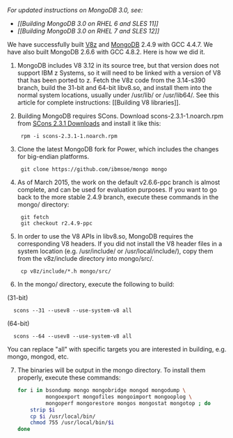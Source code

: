 _For updated instructions on MongoDB 3.0, see:_

- _[[Building MongoDB 3.0 on RHEL 6 and SLES 11]]_
- _[[Building MongoDB 3.0 on RHEL 7 and SLES 12]]_

We have successfully built [V8z](https://github.com/andrewlow/v8z/) and [MongoDB](http://mongodb.org/) 2.4.9 with GCC 4.4.7. We have also built MongoDB 2.6.6 with GCC 4.8.2. Here is how we did it.

1. MongoDB includes V8 3.12 in its source tree, but that version does not support IBM z Systems, so it will need to be linked with a version of V8 that has been ported to z. Fetch the V8z code from the 3.14-s390 branch, build the 31-bit and 64-bit libv8.so, and install them into the normal system locations, usually under /usr/lib/ or /usr/lib64/. See this article for complete instructions: [[Building V8 libraries]].

2. Building MongoDB requires SCons. Download scons-2.3.1-1.noarch.rpm from [SCons 2.3.1 Downloads](http://sourceforge.net/projects/scons/files/scons/2.3.1) and install it like this:

        rpm -i scons-2.3.1-1.noarch.rpm

3. Clone the latest MongoDB fork for Power, which includes the changes for big-endian platforms.

        git clone https://github.com/ibmsoe/mongo mongo

4. As of March 2015, the work on the default v2.6.6-ppc branch is almost complete, and can be used for evaluation purposes. If you want to go back to the more stable 2.4.9 branch, execute these commands in the mongo/ directory:

        git fetch
        git checkout r2.4.9-ppc

5. In order to use the V8 APIs in libv8.so, MongoDB requires the corresponding V8 headers. If you did not install the V8 header files in a system location (e.g. /usr/include/ or /usr/local/include/), copy them from the v8z/include directory into mongo/src/.

        cp v8z/include/*.h mongo/src/

6. In the mongo/ directory, execute the following to build:

  (31-bit)

      scons --31 --usev8 --use-system-v8 all

  (64-bit)

      scons --64 --usev8 --use-system-v8 all

  You can replace "all" with specific targets you are interested in building, e.g. mongo, mongod, etc.

7. The binaries will be output in the mongo directory. To install them properly, execute these commands:

    ```bash
    for i in bsondump mongo mongobridge mongod mongodump \
             mongoexport mongofiles mongoimport mongooplog \
             mongoperf mongorestore mongos mongostat mongotop ; do
        strip $i
        cp $i /usr/local/bin/
        chmod 755 /usr/local/bin/$i
    done
    ```